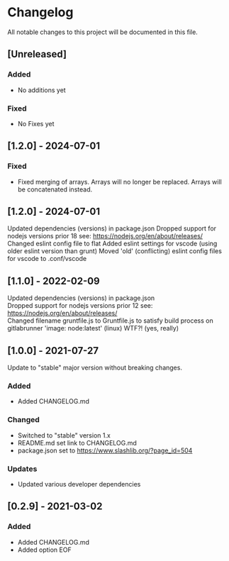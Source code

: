 # Changelog

All notable changes to this project will be documented in this file.

## [Unreleased]

### Added

- No additions yet

### Fixed

- No Fixes yet

## [1.2.0] - 2024-07-01

### Fixed
- Fixed merging of arrays. Arrays will no longer be replaced. Arrays will be concatenated instead.

## [1.2.0] - 2024-07-01

Updated dependencies (versions) in package.json
Dropped support for nodejs versions prior 18 see: https://nodejs.org/en/about/releases/
Changed eslint config file to flat
Added eslint settings for vscode (using older eslint version than grunt)
Moved 'old' (conflicting) eslint config files for vscode to .conf/vscode

## [1.1.0] - 2022-02-09

Updated dependencies (versions) in package.json  
Dropped support for nodejs versions prior 12 see: https://nodejs.org/en/about/releases/  
Changed filename gruntfile.js to Gruntfile.js to satisfy build process on gitlabrunner 'image: node:latest' (linux) WTF?! (yes, really)

## [1.0.0] - 2021-07-27

Update to "stable" major version without breaking changes.

### Added
- Added CHANGELOG.md

### Changed
- Switched to "stable" version 1.x
- README.md set link to CHANGELOG.md
- package.json set to https://www.slashlib.org/?page_id=504

### Updates
- Updated various developer dependencies

## [0.2.9] - 2021-03-02

### Added

- Added CHANGELOG.md
- Added option EOF
